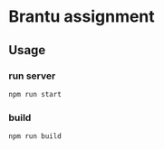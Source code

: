 # Brantu assignment

## Usage

### run server

```sh
npm run start
```

### build

```sh
npm run build
```